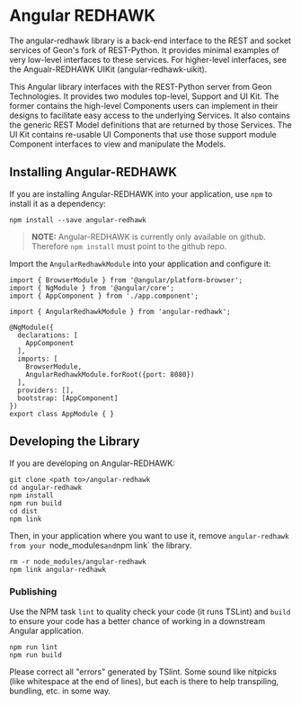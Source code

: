 # Angular REDHAWK

The angular-redhawk library is a back-end interface to the REST and socket services of Geon's fork of REST-Python.  It provides minimal examples of very low-level interfaces to these services.  For higher-level interfaces, see the Angualr-REDHAWK UIKit (angular-redhawk-uikit).

This Angular library interfaces with the REST-Python server from Geon Technologies.  It provides two modules top-level, Support and UI Kit.  The former contains the high-level Components users can implement in their designs to facilitate easy access to the underlying Services.  It also contains the generic REST Model definitions that are returned by those Services.  The UI Kit contains re-usable UI Components that use those support module Component interfaces to view and manipulate the Models.

## Installing Angular-REDHAWK

If you are installing Angular-REDHAWK into your application, use `npm` to install it as a dependency:

    npm install --save angular-redhawk 

 > **NOTE:** Angular-REDHAWK is currently only available on github.  Therefore `npm install` must point to the github repo.

Import the `AngularRedhawkModule` into your application and configure it:

```
import { BrowserModule } from '@angular/platform-browser';
import { NgModule } from '@angular/core';
import { AppComponent } from './app.component';

import { AngularRedhawkModule } from 'angular-redhawk';

@NgModule({
  declarations: [
    AppComponent
  ],
  imports: [
    BrowserModule,
    AngularRedhawkModule.forRoot({port: 8080})
  ],
  providers: [],
  bootstrap: [AppComponent]
})
export class AppModule { }

```

## Developing the Library

If you are developing on Angular-REDHAWK:

    git clone <path to>/angular-redhawk
    cd angular-redhawk
    npm install
    npm run build
    cd dist
    npm link

Then, in your application where you want to use it, remove `angular-redhawk from your `node_modules` and `npm link` the library.

    rm -r node_modules/angular-redhawk
    npm link angular-redhawk

### Publishing

Use the NPM task `lint` to quality check your code (it runs TSLint) and `build` to ensure your code has a better chance of working in a downstream Angular application.

    npm run lint
    npm run build

Please correct all "errors" generated by TSlint.  Some sound like nitpicks (like whitespace at the end of lines), but each is there to help transpiling, bundling, etc. in some way.